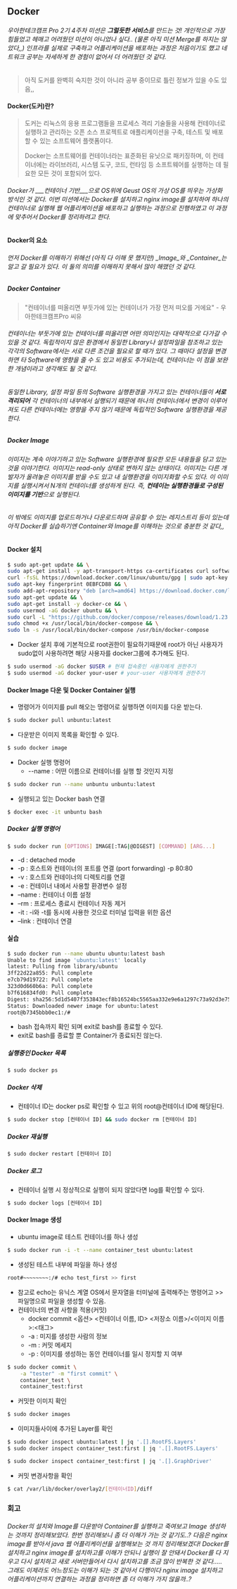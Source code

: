 ## Docker

###### 우아한테크캠프 Pro 2기 4주차 미션은 ***그럴듯한 서비스***를 만드는 것! 개인적으로 가장 힘들었고 헤매고 어려웠던 미션이 아니었나 싶다.. (물론 아직 미션 Merge를 하지는 않았다,,)  인프라를 실제로 구축하고 어플리케이션을 배포하는 과정은 처음이기도 했고 네트워크 공부는 자세하게 한 경험이 없어서 더 어려웠던 것 같다.

> 아직 도커를 완벽히 숙지한 것이 아니라 공부 중이므로 틀린 정보가 있을 수도 있음,,

#### Docker(도커)란?

> 도커는 리눅스의 응용 프로그램들을 프로세스 격리 기술들을 사용해 컨테이너로 실행하고 관리하는 오픈 소스 프로젝트로 애플리케이션을 구축, 테스트 및 배포할 수 있는 소프트웨어 플랫폼이다. 
>
> Docker는 소프트웨어를 컨테이너라는 표준화된 유닛으로 패키징하며, 이 컨테이너에는 라이브러리, 시스템 도구, 코드, 런타임 등 소프트웨어를 실행하는 데 필요한 모든 것이 포함되어 있다.

###### Docker가 ___컨테이너 기반___으로 OS위에 Geust OS의 가상 OS를 띄우는 가상화 방식인 것 같다. 이번 미션에서는 Docker를 설치하고 nginx image를 설치하여 하나의 컨테이너로 실행해 웹 어플리케이션을 배포하고 실행하는 과정으로 진행하였고 이 과정에 맞추어서 Docker를 정리하려고 한다.



#### Docker의 요소

###### 먼저 Docker를 이해하기 위해선 (아직 다 이해 못 했지만) _Image_와 _Container_는 알고 갈 필요가 있다. 이 둘의 의미를 이해하지 못해서 많이 해맸던 것 같다.



##### Docker Container

> "컨테이너를 떠올리면 부둣가에 있는 컨테이너가 가장 먼저 떠오를 거에요"  - 우아한테크캠프Pro 씨유

###### 컨테이너는 부둣가에 있는 컨테이너를 떠올리면 어떤 의미인지는 대략적으로 다가갈 수 있을 것 같다.  독립적이지 않은 환경에서 동일한 Library나 설정파일을 참조하고 있는 각각의 Software에서는 서로 다른 조건을 필요로 할 때가 있다. 그 때마다 설정을 변경하면 타 Software에 영향을 줄 수 도 있고 비용도 추가되는데, 컨테이너는 이 점을 보완한 개념이라고 생각해도 될 것 같다.

###### 동일한 Library, 설정 파일 등의 Software 실행환경을 가지고 있는 컨테이너들이 **서로 격리되어** 각 컨테이너의 내부에서 실행되기 때문에 하나의 컨테이너에서 변경이 이루어져도 다른 컨테이너에는 영향을 주지 않기 때문에 독립적인 Software 실행환경을 제공한다.



##### Docker Image

###### 이미지는 계속 이야기하고 있는 Software 실행환경에 필요한 모든 내용들을 담고 있는 것을 이야기한다. 이미지는 read-only 상태로 변하지 않는 상태이다. 이미지는 다른 개발자가 올려놓은 이미지를 받을 수도 있고 내 실행환경을 이미지화할 수도 있다. 이 이미지를 실행시켜서 N개의 컨테이너를 생성하게 된다. 즉, ***컨테이는 실행환경들로 구성된 이미지를 기반***으로 실행된다.



###### 이 밖에도 이미지를 업로드하거나 다운로드하며 공유할 수 있는 레지스트리 등이 있는데 아직 Docker를 실습하기엔 Container와 Image를 이해하는 것으로 충분한 것 같다,,



#### Docker 설치

```bash
$ sudo apt-get update && \
sudo apt-get install -y apt-transport-https ca-certificates curl software-properties-common && \
curl -fsSL https://download.docker.com/linux/ubuntu/gpg | sudo apt-key add - && \
sudo apt-key fingerprint 0EBFCD88 && \
sudo add-apt-repository "deb [arch=amd64] https://download.docker.com/linux/ubuntu $(lsb_release -cs) stable" && \
sudo apt-get update && \
sudo apt-get install -y docker-ce && \
sudo usermod -aG docker ubuntu && \
sudo curl -L "https://github.com/docker/compose/releases/download/1.23.2/docker-compose-$(uname -s)-$(uname -m)" -o /usr/local/bin/docker-compose && \
sudo chmod +x /usr/local/bin/docker-compose && \
sudo ln -s /usr/local/bin/docker-compose /usr/bin/docker-compose
```



* Docker 설치 후에 기본적으로 root권한이 필요하기때문에 root가 아닌 사용자가 sudo없이 사용하려면 해당 사용자를 docker그룹에 추가해도 된다.

```bash
$ sudo usermod -aG docker $USER # 현재 접속중인 사용자에게 권한주기
$ sudo usermod -aG docker your-user # your-user 사용자에게 권한주기
```



#### Docker Image 다운 및 Docker Container 실행

* 명령어가 이미지를 pull 해오는 명령어로 실행하면 이미지를 다운 받는다.

```bash
$ sudo docker pull unbuntu:latest
```

* 다운받은 이미지 목록을 확인할 수 있다.

```bash
$ sudo docker image
```

* Docker 실행 명령어
  * --name : 어떤 이름으로 컨테이너를 실행 할 것인지 지정

```bash
$ sudo docker run --name unbuntu unbuntu:latest
```

* 실행되고 있는 Docker bash 연결

```bash
$ docker exec -it unbuntu bash
```



##### Docker 실행 명령어

```bash
$ sudo docker run [OPTIONS] IMAGE[:TAG|@DIGEST] [COMMAND] [ARG...]
```

* -d : detached mode
* -p : 호스트와 컨테이너의 포트를 연결 (port forwarding)  -p 80:80 
* -v : 호스트와 컨테이너의 디렉토리를 연결
* -e : 컨테이너 내에서 사용할 환경변수 설정
* –name : 컨테이너 이름 설정
* –rm : 프로세스 종료시 컨테이너 자동 제거
* -it : -i와 -t를 동시에 사용한 것으로 터미널 입력을 위한 옵션
* –link : 컨테이너 연결 



#### 실습

```bash
$ sudo docker run --name ubuntu ubuntu:latest bash
Unable to find image 'ubuntu:latest' locally
latest: Pulling from library/ubuntu
3ff22d22a855: Pull complete
e7cb79d19722: Pull complete
323d0d660b6a: Pull complete
b7f616834fd0: Pull complete
Digest: sha256:5d1d5407f353843ecf8b16524bc5565aa332e9e6a1297c73a92d3e754b8a636d
Status: Downloaded newer image for ubuntu:latest
root@b7345bbb0ec1:/#
```

* bash 접속까지 확인 되며 exit로 bash를 종료할 수 있다.
* exit로 bash를 종료할 뿐 Container가 종료되진 않는다.

##### 실행중인 Docker 목록

```bash
$ sudo docker ps
```

##### Docker 삭제

* 컨테이너 ID는 docker ps로 확인할 수 있고 위의 root@컨테이너 ID에 해당된다.

```bash
$ sudo docker stop [컨테이너 ID] && sudo docker rm [컨테이너 ID]
```

##### Docker 재실행

```bash
$ sudo docker restart [컨테이너 ID]
```

##### Docker 로그

* 컨테이너 실행 시 정상적으로 실행이 되지 않았다면 log를 확인할 수 있다.

```bash
$ sudo docker logs [컨테이너 ID]
```



#### Docker Image 생성

* ubuntu image로 테스트 컨테이너를 하나 생성

```bash
$ sudo docker run -i -t --name container_test ubuntu:latest
```

* 생성된 테스트 내부에 파일을 하나 생성

```bash
root#~~~~~~~~:/# echo test_first >> first
```

* 참고로 echo는 유닉스 계열 OS에서 문자열을 터미널에 출력해주는 명령어고 >> 파일명으로 파일을 생성할 수 있음.
* 컨테이너의 변경 사항을 적용(커밋)
  * docker commit <옵션> <컨테이너 이름, ID> <저장소 이름>/<이미지 이름>:<태그>
  * -a : 미지를 생성한 사람의 정보
  * -m : 커밋 메세지 
  * -p : 이미지를 생성하는 동안 컨테이너를 일시 정지할 지 여부

```bash
$ sudo docker commit \
	-a "tester" -m "first commit" \
	container_test \
	container_test:first
```

* 커밋한 이미지 확인

```bash
$ sudo docker images
```

* 이미지들사이에 추가된 Layer를 확인

```bash
$ sudo docker inspect ubuntu:latest | jq '.[].RootFS.Layers'
$ sudo docker inspect container_test:first | jq '.[].RootFS.Layers'

$ sudo docker inspect container_test:first | jq '.[].GraphDriver'
```

* 커밋 변경사항을 확인

```bash
$ cat /var/lib/docker/overlay2/[컨테이너ID]/diff
```





### 회고

###### Docker의 설치와 Image를 다운받아 Container를 실행하고 죽여보고 Image 생성하는 것까지 정리해보았다. 한번 정리해보니 좀 더 이해가 가는 것 같기도..? 다음은 nginx image를 받아서 java 웹 어플리케이션을 실행해보는 것 까지 정리해보겠다! Docker를 설치하고 nginx image를 설치하고를 이해가 안되니 실행이 잘 안돼서 Docker를 다 지우고 다시 설치하고 새로 서버만들어서 다시 설치하고를 조금 많이 반복한 것 같다..... 그래도 이제라도 어느정도는 이해가 되는 것 같아서 다행이다 nginx image 설치하고 어플리케이션까지 연결하는 과정을 정리하면 좀 더 이해가 가지 않을까..?

